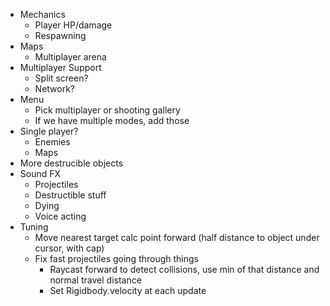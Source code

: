 - Mechanics
    - Player HP/damage
    - Respawning
- Maps
    - Multiplayer arena
- Multiplayer Support
    - Split screen?
    - Network?
- Menu
    - Pick multiplayer or shooting gallery
    - If we have multiple modes, add those
- Single player?
    - Enemies
    - Maps
- More destrucible objects
- Sound FX
    - Projectiles
    - Destructible stuff
    - Dying
    - Voice acting
- Tuning
    - Move nearest target calc point forward (half distance to object under cursor, with cap)
    - Fix fast projectiles going through things
        - Raycast forward to detect collisions, use min of that distance and normal travel distance
        - Set Rigidbody.velocity at each update
